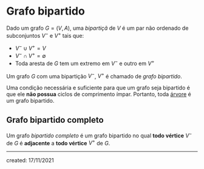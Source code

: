 # Grafo bipartido
Dado um grafo $G = (V, A)$, uma *bipartiçã* de $V$ é um par não ordenado de subconjuntos $V^-$ e $V^+$ tais que:

- $V^- \cup V^+ = V$
- $V^- \cap V^+ = \emptyset$
- Toda aresta de $G$ tem um extremo em $V^-$ e outro em $V^+$

Um grafo $G$ com uma bipartição $V^-$, $V^+$ é chamado de *grafo bipartido*.

Uma condição necessária e suficiente para que um grafo seja bipartido é que ele **não possua** ciclos de comprimento ímpar. Portanto, toda [árvore](Árvore) é um grafo bipartido.

## Grafo bipartido completo
Um grafo *bipartido completo* é um grafo bipartido no qual **todo vértice** $V^-$ de $G$ é **adjacente** a **todo vértice** $V^+$ de $G$.

---

created: 17/11/2021
